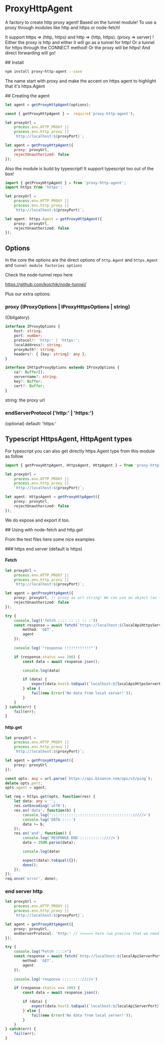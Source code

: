 # ProxyHttpAgent
A factory to create http proxy agent! Based on the tunnel module! To use a proxy through modules like http and https or node-fetch!

It support https => (http, https) and http => (http, https). (proxy => server) ! Either the proxy is http and either it will go as a tunnel for http! Or a tunnel for https through the CONNECT method!
Or the proxy will be https! And direct forwarding will go!

## Install

```sh
npm install proxy-http-agent --save
```

The name start with proxy and make the accent on https agent to highlight that it's https.Agent

## Creating the agent
```ts
let agent = getProxyHttpAgent(options);
```

```js
const { getProxyHttpAgent } =  require('proxy-http-agent');

let proxyUrl =
    process.env.HTTP_PROXY ||
    process.env.http_proxy ||
    `http://localhost:${proxyPort}`;

let agent = getProxyHttpAgent({
    proxy: proxyUrl,
    rejectUnauthorized: false
});
```

Also the module is build by typescript! It support typescript too out of the box!

```ts
import { getProxyHttpAgent } = from 'proxy-http-agent';
import https from 'https';

let proxyUrl =
    process.env.HTTP_PROXY ||
    process.env.http_proxy ||
    `http://localhost:${proxyPort}`;

let agent: https.Agent = getProxyHttpAgent({
    proxy: proxyUrl,
    rejectUnauthorized: false
});
```
## Options

In the core the options are the direct options of `http.Agent` and `https.Agent` and `tunnel module factories options`

Check the node-tunnel repo here

https://github.com/koichik/node-tunnel/

Plus our extra options:

### proxy (IProxyOptions | IProxyHttpsOptions | string)
(Obligatory)
```ts
interface IProxyOptions {
    host: string;
    port: number;
    protocol?: 'http:' | 'https:';
    localAddress?: string;
    proxyAuth?: string;
    headers?: { [key: string]: any };
}
```

```ts
interface IHttpsProxyOptions extends IProxyOptions {
    ca?: Buffer[];
    servername?: string;
    key?: Buffer;
    cert?: Buffer;
}
```

string: the proxy url

### endServerProtocol ('http:' | 'https:')
(optional) default: 'https:'


## Typescript HttpsAgent, HttpAgent types

For typescript you can also get directly https.Agent type from this module as follow

```ts
import { getProxyHttpAgent, HttpsAgent, HttpAgent } = from 'proxy-http-agent';

let proxyUrl =
    process.env.HTTP_PROXY ||
    process.env.http_proxy ||
    `http://localhost:${proxyPort}`;

let agent: HttpsAgent = getProxyHttpAgent({
    proxy: proxyUrl,
    rejectUnauthorized: false
});
```

We do expose and export it too.

## Using with node-fetch and http.get

From the test files here some nice examples

### https end server
(default is https)

#### Fetch 

```ts
let proxyUrl =
    process.env.HTTP_PROXY ||
    process.env.http_proxy ||
    `http://localhost:${proxyPort}`;

let agent = getProxyHttpAgent({
    proxy: proxyUrl, // proxy as url string! We can use an object (as tunnel module require too)
    rejectUnauthorized: false
});

try {
    console.log(('fetch :::: :: :: :: :'))
    const response = await fetch(`https://localhost:${localApiHttpsServerPort}`, {
        method: 'GET',
        agent
    });
    
    console.log('"response !!!!!!!!!!!!"')

    if (response.status === 200) {
        const data = await response.json();

        console.log(data)

        if (data) {
            expect(data.host).toEqual(`localhost:${localApiHttpsServerPort}`);
        } else {
            fail(new Error('No data from local server!'));
        }
    }
} catch(err) {
    fail(err);
}
```

#### http.get

```ts
let proxyUrl =
    process.env.HTTP_PROXY ||
    process.env.http_proxy ||
    `http://localhost:${proxyPort}`;

let agent = getProxyHttpAgent({
    proxy: proxyUrl
});

const opts: any = url.parse(`https://api.binance.com/api/v3/ping`);
delete opts.port;
opts.agent = agent;

let req = https.get(opts, function(res) {
    let data: any = '';
    res.setEncoding('utf8');
    res.on('data', function(b) {
        console.log('::::::::::::::::::::::::::::::::::::://///>')
        console.log('DATA ::::')
        data += b;
    });
    res.on('end', function() {
        console.log('RESPONSE END :::::::::::////>')
        data = JSON.parse(data);

        console.log(data)

        expect(data).toEqual({});
        done();
    });
});
req.once('error', done);
```

### end server http

```ts
let proxyUrl =
    process.env.HTTP_PROXY ||
    process.env.http_proxy ||
    `http://localhost:${proxyPort}`;

let agent = getProxyHttpAgent({
    proxy: proxyUrl,
    endServerProtocol: 'http:' // <<==== here (we precise that we need an agent to communicate with an end server that work with http)
});

try {
    console.log("Fetch ::::>")
    const response = await fetch(`http://localhost:${localApiServerPort}`, {
        method: 'GET',
        agent
    });
    
    console.log('response :::::::::////>')

    if (response.status === 200) {
        const data = await response.json();

        if (data) {
            expect(data.host).toEqual(`localhost:${localApiServerPort}`);
        } else {
            fail(new Error('No data from local server!'));
        }
    }
} catch(err) {
    fail(err);
}
```
